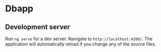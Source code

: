 # Dbapp

## Development server

Run `ng serve` for a dev server. Navigate to `http://localhost:4200/`. The application will automatically reload if you change any of the source files.

